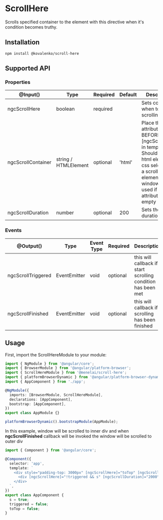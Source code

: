 # ScrollHere

Scrolls specified container to the element with this directive when it's condition becomes truthy.

## Installation

```
npm install @kovalenko/scroll-here
```

## Supported API

### Properties

| @Input() | Type | Required | Default | Description |
| --- | --- | --- | --- | --- |
| ngcScrollHere | boolean | required | | Sets condition when to start scrolling
| ngcScrollContainer | string / HTMLElement	| optional | 'html' | Place this attribute BEFORE [ngcScrollHere] in template. Should get a html element or css selector for a scrollable element; window will be used if this attribute is empty
| ngcScrollDuration | number | optional | 200 | Sets the scroll duration


### Events

| @Output() | Type | Event Type | Required | Description |
| --- | --- | --- | --- | --- |
| ngcScrollTriggered | EventEmitter | void | optional | this will callback if start scrolling condition has been met
| ngcScrollFinished | EventEmitter | void | optional | this will callback if scrolling has been finished

## Usage

First, import the ScrollHereModule to your module:

```typescript
import { NgModule } from '@angular/core';
import { BrowserModule } from '@angular/platform-browser';
import { ScrollHereModule } from '@menelai/scroll-here';
import { platformBrowserDynamic } from '@angular/platform-browser-dynamic';
import { AppComponent } from './app';

@NgModule({
  imports: [BrowserModule, ScrollHereModule],
  declarations: [AppComponent],
  bootstrap: [AppComponent],
})
export class AppModule {}

platformBrowserDynamic().bootstrapModule(AppModule);
```

In this example, window will be scrolled to inner div and when **ngcScrollFinished** callback will be invoked the window will be scrolled to outer div 

```typescript
import { Component } from '@angular/core';

@Component({
  selector: 'app',
  template: `
    <div style="padding-top: 3000px" [ngcScrollHere]="toTop" [ngcScrollDuration]="4000">
      <div [ngcScrollHere]="!triggered && s" [ngcScrollDuration]="2000" (ngcScrollTriggered)="triggered = true" (ngcScrollFinished)="toTop = true">Bottom</div>
    </div>
  `,
})
export class AppComponent {
  s = true;
  triggered = false;
  toTop = false;
}
```
